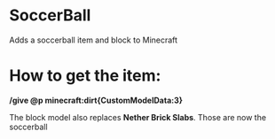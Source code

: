 # SoccerBall

Adds a soccerball item and block to Minecraft

# How to get the item: 
**/give @p minecraft:dirt{CustomModelData:3}**

The block model also replaces **Nether Brick Slabs**. Those are now the soccerball
